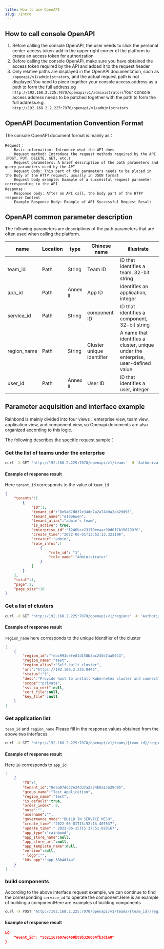 ```yaml
---
title: How to use OpenAPI
slug: /Intro
---
```


## How to call console OpenAPI

1. Before calling the console OpenAPI, the user needs to click the personal center-access token-add in the upper right corner of the platform to create an access token for authorization
2. Before calling the console OpenAPI, make sure you have obtained the access token required by the API and added it to the request header
3. Only relative paths are displayed in the OpenAPI documentation, such as `/openapi/v1/administrators`, and the actual request path is not displayed.You need to piece together your console access address as a path to form the full address.eg `http://192.168.2.225:7070/openapi/v1/administrators`Your console access address needs to be patched together with the path to form the full address.e.g. `http://192.168.2.2.225:7070/openapi/v1/administrators`

## OpenAPI Documentation Convention Format

The console OpenAPI document format is mainly as：

```
Request：
    Basic information: Introduce what the API does
    Request method: Introduce the request methods required by the API (POST, PUT, DELETE, GET, etc.)
    Request parameters: A brief description of the path parameters and query parameters used by the API
    Request Body: This part of the parameters needs to be placed in the Body of the HTTP request, usually in JSON format
    Request body example: Example of a successful request parameter corresponding to the API
Response：
    Response body: After an API call, the body part of the HTTP response Content
    Example Response Body: Example of API Successful Request Result
```

## OpenAPI common parameter description

The following parameters are descriptions of the path parameters that are often used when calling the platform.

| name                             | Location | type     | Chinese name              | illustrate                                                                        |
| -------------------------------- | -------- | -------- | ------------------------- | --------------------------------------------------------------------------------- |
| team_id     | Path     | String   | Team ID                   | ID that identifies a team, 32-bit string                                          |
| app_id      | Path     | Annex II | App ID                    | Identifies an application, integer                                                |
| service_id  | Path     | String   | component ID              | ID that identifies a component, 32-bit string                                     |
| region_name | Path     | String   | Cluster unique identifier | A name that identifies a cluster, unique under the enterprise, user-defined value |
| user_id     | Path     | Annex II | User ID                   | ID that identifies a user, integer                                                |

## Parameter acquisition and interface example

Rainbond is mainly divided into four views：enterprise view, team view, application view, and component view, so Openapi documents are also organized according to this logic.

The following describes the specific request sample：

### Get the list of teams under the enterprise

```bash
curl -X GET 'http://192.168.2.225:7070/openapi/v1/teams' -H 'Authorization: <Please fill in the access token>obtained from the console here'
```

#### Example of response result

Here `tenant_id` corresponds to the value of `team_id`

```json
{
    "tenants":[
        {
            "ID":1,
            "tenant_id":"8e5a07dd37e34dd7a2a74b0a2ab29d95",
            "tenant_name":"o19p6wen",
            "tenant_alias":"admin's team",
            "is_active": true,
            "enterprise_id":"f246bce23170eeaac90d6f7b150793f0",
            "create_time":"2022-06-01T13:52:13.321196",
            "creater":"admin",
            "role_infos":[
                {
                    "role_id": "1",
                    "role_name":"Administrator"
                }
            ]
        }
    ],
    "total":1,
    "page":1,
    "page_size":10
}
```

### Get a list of clusters

```bash
curl -X GET 'http://192.168.2.225:7070/openapi/v1/regions' -H 'Authorization: <Please fill in the access token>obtained from the console here'
```

#### Example of response result

`region_name` here corresponds to the unique identifier of the cluster

```json
[
    {
        "region_id":"febc993cefe84d158b3ac245d7aa0943",
        "region_name":"test",
        "region_alias":"Self-built cluster",
        "url":"https://192.168.2.225:8443",
        "status":"1",
        "desc":"Provide host to install Kubernetes cluster and connect",
        "scope":"private",
        "ssl_ca_cert":null,
        "cert_file":null,
        "key_file" :null
    }
]
```

### Get application list

`team_id` and `region_name` Please fill in the response values obtained from the above two interfaces

```bash
curl -X GET 'http://192.168.2.225:7070/openapi/v1/teams/{team_id}/regions/{region_name}/apps' -H 'Authorization: <Please fill in the access token>obtained from the console here'
```

#### Example of response result

Here `ID` corresponds to `app_id`

```json
[
    {
        "ID":1,
        "tenant_id":"8e5a07dd37e34dd7a2a74b0a2ab29d95",
        "group_name":"Test Application",
        "region_name":"test",
        "is_default":true,
        "order_index": 0,
        "note":"",
        "username":"",
        "governance_mode":"BUILD_IN_SERVICE_MESH",
        "create_time":"2022-06-01T13:52:13.407637",
        "update_time":" 2022-06-15T15:37:51.020167",
        "app_type":"rainbond",
        "app_store_name":null,
        "app_store_url":null,
        "app_template_name":null,
        "version":null,
        " logo":"",
        "k8s_app":"app-38b4d14a"
    }
]
```

### build components

According to the above interface request example, we can continue to find the corresponding `service_id` to operate the component.Here is an example of building a componentHere are examples of building components

```bash
curl -X POST 'http://192.168.2.225:7070/openapi/v1/teams/{team_id}/regions/{region_name}/apps/{app_id}/services/{service_id}/build' -H 'Authorization: <here please fill in from the console Obtained access token>'
```

#### Example of response result

```json
LO
    "event_id": "5821167607ec460b89b326084fb3d1e0"
}
```
